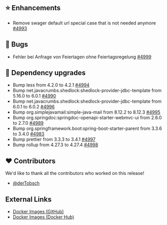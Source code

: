 ## ⭐ Enhancements

- Remove swager default url special case that is not needed anymore [#4993](https://github.com/urlaubsverwaltung/urlaubsverwaltung/pull/4993)

## 🐞 Bugs

- Fehler bei Anfrage von Feiertagen ohne Feiertagsregelung [#4999](https://github.com/urlaubsverwaltung/urlaubsverwaltung/issues/4999)

## 🔨 Dependency upgrades

- Bump less from 4.2.0 to 4.2.1 [#4994](https://github.com/urlaubsverwaltung/urlaubsverwaltung/pull/4994)
- Bump net.javacrumbs.shedlock:shedlock-provider-jdbc-template from 5.16.0 to 6.0.1 [#4990](https://github.com/urlaubsverwaltung/urlaubsverwaltung/pull/4990)
- Bump net.javacrumbs.shedlock:shedlock-provider-jdbc-template from 6.0.1 to 6.0.2 [#4996](https://github.com/urlaubsverwaltung/urlaubsverwaltung/pull/4996)
- Bump org.simplejavamail:simple-java-mail from 8.12.2 to 8.12.3 [#4995](https://github.com/urlaubsverwaltung/urlaubsverwaltung/pull/4995)
- Bump org.springdoc:springdoc-openapi-starter-webmvc-ui from 2.6.0 to 2.7.0 [#4989](https://github.com/urlaubsverwaltung/urlaubsverwaltung/pull/4989)
- Bump org.springframework.boot:spring-boot-starter-parent from 3.3.6 to 3.4.0 [#4983](https://github.com/urlaubsverwaltung/urlaubsverwaltung/pull/4983)
- Bump prettier from 3.3.3 to 3.4.1 [#4997](https://github.com/urlaubsverwaltung/urlaubsverwaltung/pull/4997)
- Bump rollup from 4.27.3 to 4.27.4 [#4998](https://github.com/urlaubsverwaltung/urlaubsverwaltung/pull/4998)

## ❤️ Contributors

We'd like to thank all the contributors who worked on this release!

- [@derTobsch](https://github.com/derTobsch)
## External Links

- [Docker Images (GitHub)](https://github.com/urlaubsverwaltung/urlaubsverwaltung/pkgs/container/urlaubsverwaltung%2Furlaubsverwaltung)
- [Docker Images (Docker Hub)](https://hub.docker.com/r/urlaubsverwaltung/urlaubsverwaltung)
